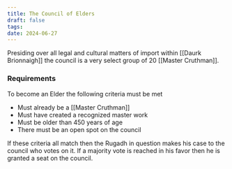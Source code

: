 ```yaml
---
title: The Council of Elders
draft: false
tags: 
date: 2024-06-27
---
```

Presiding over all legal and cultural matters of import within [[Daurk Brionnaigh]] the council is a very select group of 20 [[Master Cruthman]].

### Requirements
To become an Elder the following criteria must be met
- Must already be a [[Master Cruthman]]
- Must have created a recognized master work
- Must be older than 450 years of age
- There must be an open spot on the council

If these criteria all match then the Rugadh in question makes his case to the council who votes on it. If a majority vote is reached in his favor then he is granted a seat on the council.